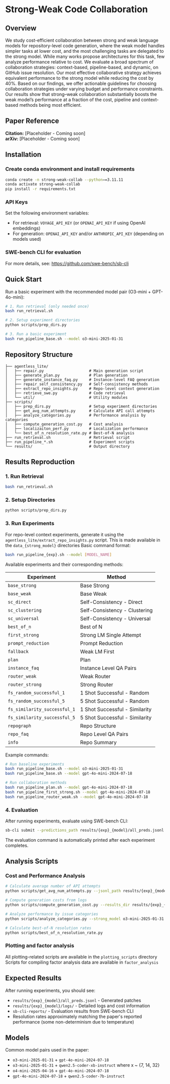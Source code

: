 # Strong-Weak Code Collaboration

## Overview

We study cost-efficient collaboration between strong and weak language models for repository-level code generation, where the weak model handles simpler tasks at lower cost, and the most challenging tasks are delegated to the strong model.
While many works propose architectures for this task, few analyze performance relative to cost. 
We evaluate a broad spectrum of collaboration strategies: context-based, pipeline-based, and dynamic, on GitHub issue resolution.
Our most effective collaborative strategy achieves equivalent performance to the strong model while reducing the cost by 40%.
Based on our findings, we offer actionable guidelines for choosing collaboration strategies under varying budget and performance constraints.
Our results show that strong–weak collaboration substantially boosts the weak model’s performance at a fraction of the cost, pipeline and context-based methods being most efficient. 

## Paper Reference

**Citation:** [Placeholder - Coming soon]  
**arXiv:** [Placeholder - Coming soon]

## Installation

### Create conda environment and install requirements
```bash
conda create -n strong-weak-collab --python==3.11.11 
conda activate strong-weak-collab
pip install -r requirements.txt
```

### API Keys
Set the following environment variables:
- For retrieval: `VOYAGE_API_KEY` (or `OPENAI_API_KEY` if using OpenAI embeddings)
- For generation: `OPENAI_API_KEY` and/or `ANTHROPIC_API_KEY` (depending on models used)

### SWE-bench CLI for evaluation
For more details, see: https://github.com/swe-bench/sb-cli

## Quick Start

Run a basic experiment with the recommended model pair (O3-mini + GPT-4o-mini):

```bash
# 1. Run retrieval (only needed once)
bash run_retrieval.sh

# 2. Setup experiment directories
python scripts/prep_dirs.py

# 3. Run a basic experiment
bash run_pipeline_base.sh --model o3-mini-2025-01-31
```

## Repository Structure

```
├── agentless_lite/
│   ├── repair.py                    # Main generation script
│   ├── generate_plan.py             # Plan generation
│   ├── generate_instance_faq.py     # Instance-level FAQ generation
│   ├── repair_self_consistency.py   # Self-consistency methods
│   ├── extract_repo_insights.py     # Repo-level context generation
│   ├── retrieve_swe.py              # Code retrieval
│   └── util/                        # Utility modules
├── scripts/
│   ├── prep_dirs.py                 # Setup experiment directories
│   ├── get_avg_num_attempts.py      # Calculate API call attempts
│   ├── analyze_categories.py        # Performance analysis by categories
│   ├── compute_generation_cost.py   # Cost analysis
│   ├── localizaiton_perf.py         # Localization performance
│   └── best_of_n_resolution_rate.py # Best-of-N analysis
├── run_retrieval.sh                 # Retrieval script
├── run_pipeline_*.sh                # Experiment scripts
└── results/                         # Output directory
```

## Results Reproduction

### 1. Run Retrieval
```bash
bash run_retrieval.sh
```

### 2. Setup Directories
```bash
python scripts/prep_dirs.py
```

### 3. Run Experiments

For repo-level context experiments, generate it using the `agentless_lite/extract_repo_insights.py` script. This is made available in the `data_{strong_model}` directories
Basic command format:
```bash
bash run_pipeline_{exp}.sh --model [MODEL_NAME]
```

Available experiments and their corresponding methods:

| Experiment | Method |
|------------|--------|
| `base_strong` | Base Strong |
| `base_weak` | Base Weak |
| `sc_direct` | Self-Consistency - Direct |
| `sc_clustering` | Self-Consistency - Clustering |
| `sc_universal` | Self-Consistency - Universal |
| `best_of_n` | Best of N |
| `first_strong` | Strong LM Single Attempt |
| `prompt_reduction` | Prompt Reduction |
| `fallback` | Weak LM First |
| `plan` | Plan |
| `instance_faq` | Instance Level QA Pairs |
| `router_weak` | Weak Router |
| `router_strong` | Strong Router |
| `fs_random_successful_1` | 1 Shot Successful - Random |
| `fs_random_successful_5` | 5 Shot Successful - Random |
| `fs_similarity_successful_1` | 1 Shot Successful - Similarity |
| `fs_similarity_successful_5` | 5 Shot Successful - Similarity |
| `repograph` | Repo Structure |
| `repo_faq` | Repo Level QA Pairs |
| `info` | Repo Summary |

Example commands:
```bash
# Run baseline experiments
bash run_pipeline_base.sh --model o3-mini-2025-01-31
bash run_pipeline_base.sh --model gpt-4o-mini-2024-07-18

# Run collaboration methods
bash run_pipeline_plan.sh --model gpt-4o-mini-2024-07-18
bash run_pipeline_first_strong.sh --model gpt-4o-mini-2024-07-18
bash run_pipeline_router_weak.sh --model gpt-4o-mini-2024-07-18
```

### 4. Evaluation

After running experiments, evaluate using SWE-bench CLI:
```bash
sb-cli submit --predictions_path results/{exp}_{model}/all_preds.jsonl --run_id agentless_lite_{exp}_{model} swe-bench_lite test
```

The evaluation command is automatically printed after each experiment completes.

## Analysis Scripts

### Cost and Performance Analysis
```bash
# Calculate average number of API attempts
python scripts/get_avg_num_attempts.py --jsonl_path results/{exp}_{model}/all_preds.jsonl

# Compute generation costs from logs
python scripts/compute_generation_cost.py --results_dir results/{exp}_{model}

# Analyze performance by issue categories
python scripts/analyze_categories.py --strong_model o3-mini-2025-01-31 --weak_model gpt-4o-mini-2024-07-18

# Calculate best-of-N resolution rates
python scripts/best_of_n_resolution_rate.py
```

### Plotting and factor analysis

All plotting-related scripts are available in the `plotting_scripts` directory
Scripts for compiling factor analysis data are available in `factor_analysis`

## Expected Results

After running experiments, you should see:
- `results/{exp}_{model}/all_preds.jsonl` - Generated patches
- `results/{exp}_{model}/logs/` - Detailed logs and cost information
- `sb-cli-reports/` - Evaluation results from SWE-bench CLI
- Resolution rates approximately matching the paper's reported performance (some non-determinism due to temperature)

## Models

Common model pairs used in the paper:
- `o3-mini-2025-01-31` + `gpt-4o-mini-2024-07-18`
- `o3-mini-2025-01-31` + `qwen2.5-coder-xb-instruct` where x ~ {7, 14, 32}
- `o4-mini-2025-04-16` + `gpt-4o-mini-2024-07-18`
- `gpt-4o-mini-2024-07-18` + `qwen2.5-coder-7b-instruct`
